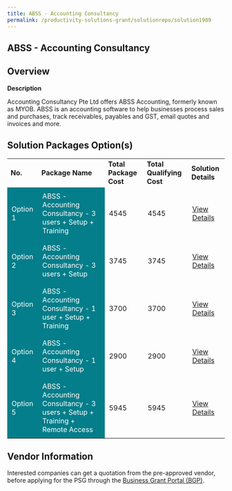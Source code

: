 ```yaml
---
title: ABSS - Accounting Consultancy
permalink: /productivity-solutions-grant/solutionrepo/solution1989
---
```


## ABSS - Accounting Consultancy

## Overview

**Description**

Accounting Consultancy Pte Ltd offers ABSS Accounting, formerly known as MYOB. ABSS is an accounting software to help businesses process sales and purchases, track receivables, payables and GST, email quotes and invoices and more.

## Solution Packages Option(s)

<table>
<tr>
<td><b>No.</b></td>
<td><b>Package Name</b></td>
<td><b>Total Package Cost</b></td>
<td><b>Total Qualifying Cost</b></td>
<td><b>Solution Details</b></td>
</tr>
<tr>
<td style='padding: 10px; background-color: #037E8A; color: #FFFFFF;'>Option 1</td>
<td style='padding: 10px; background-color: #037E8A; color: #FFFFFF;'>ABSS - Accounting Consultancy - 3 users + Setup + Training</td>
<td style='padding: 10px;'>4545</td>
<td style='padding: 10px;'>4545</td>
<td style='padding: 10px;'><a href='https://www.gobusiness.gov.sg/images/psg/20200714_Desensitised_Annex_3__Part_1.pdf' target='_blank'>View Details</a></td>
</tr>
<tr>
<td style='padding: 10px; background-color: #037E8A; color: #FFFFFF;'>Option 2</td>
<td style='padding: 10px; background-color: #037E8A; color: #FFFFFF;'>ABSS - Accounting Consultancy - 3 users + Setup</td>
<td style='padding: 10px;'>3745</td>
<td style='padding: 10px;'>3745</td>
<td style='padding: 10px;'><a href='https://www.gobusiness.gov.sg/images/psg/20200714_Desensitised_Annex_3__Part_2.pdf' target='_blank'>View Details</a></td>
</tr>
<tr>
<td style='padding: 10px; background-color: #037E8A; color: #FFFFFF;'>Option 3</td>
<td style='padding: 10px; background-color: #037E8A; color: #FFFFFF;'>ABSS - Accounting Consultancy - 1 user + Setup + Training</td>
<td style='padding: 10px;'>3700</td>
<td style='padding: 10px;'>3700</td>
<td style='padding: 10px;'><a href='https://www.gobusiness.gov.sg/images/psg/20200714_Desensitised_Annex_3__Part_3.pdf' target='_blank'>View Details</a></td>
</tr>
<tr>
<td style='padding: 10px; background-color: #037E8A; color: #FFFFFF;'>Option 4</td>
<td style='padding: 10px; background-color: #037E8A; color: #FFFFFF;'>ABSS - Accounting Consultancy - 1 user + Setup</td>
<td style='padding: 10px;'>2900</td>
<td style='padding: 10px;'>2900</td>
<td style='padding: 10px;'><a href='https://www.gobusiness.gov.sg/images/psg/20200714_Desensitised_Annex_3__Part_4.pdf' target='_blank'>View Details</a></td>
</tr>
<tr>
<td style='padding: 10px; background-color: #037E8A; color: #FFFFFF;'>Option 5</td>
<td style='padding: 10px; background-color: #037E8A; color: #FFFFFF;'>ABSS - Accounting Consultancy - 3 users + Setup + Training + Remote Access</td>
<td style='padding: 10px;'>5945</td>
<td style='padding: 10px;'>5945</td>
<td style='padding: 10px;'><a href='https://www.gobusiness.gov.sg/images/psg/20200714_Desensitised_Annex_3__Part_5.pdf' target='_blank'>View Details</a></td>
</tr>
</table>

## Vendor Information

 

Interested companies can get a quotation from the pre-approved vendor, before applying for the PSG through the <a href='https://www.businessgrants.gov.sg/' target='_blank' rel='noopener'>Business Grant Portal (BGP)</a>.

<script src="/jquery/resize-tables.js"></script>
